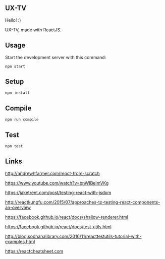 UX-TV
---
 
Hello! :)

UX-TV, made with ReactJS.


Usage
---
 
Start the development server with this command:
 
```
npm start
```


Setup
---
 
```
npm install
```


Compile
---
 
```
npm run compile
```


Test
---

```
npm test
```


Links
---
http://andrewhfarmer.com/react-from-scratch

https://www.youtube.com/watch?v=bnWIBeImVKg

https://jaketrent.com/post/testing-react-with-jsdom

http://reactkungfu.com/2015/07/approaches-to-testing-react-components-an-overview

https://facebook.github.io/react/docs/shallow-renderer.html

https://facebook.github.io/react/docs/test-utils.html

http://blog.sodhanalibrary.com/2016/11/reacttestutils-tutorial-with-examples.html

https://reactcheatsheet.com